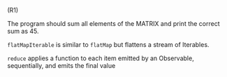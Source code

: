 (R1)

The program should sum all elements of the MATRIX and print the correct sum as 45.

`flatMapIterable` is similar to `flatMap` but flattens a stream of Iterables.

`reduce` applies a function to each item emitted by an Observable, sequentially, and emits the final value